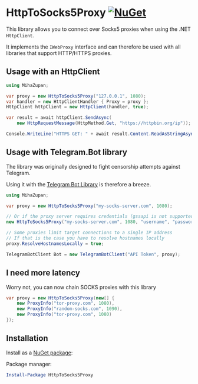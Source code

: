 # HttpToSocks5Proxy [![NuGet](https://img.shields.io/nuget/v/HttpToSocks5Proxy.svg)](https://www.nuget.org/packages/HttpToSocks5Proxy/)

This library allows you to connect over Socks5 proxies when using the .NET `HttpClient`.

It implements the `IWebProxy` interface and can therefore be used with all libraries
that support HTTP/HTTPS proxies.

## Usage with an HttpClient
```c#
using MihaZupan;

var proxy = new HttpToSocks5Proxy("127.0.0.1", 1080);
var handler = new HttpClientHandler { Proxy = proxy };
HttpClient httpClient = new HttpClient(handler, true);

var result = await httpClient.SendAsync(
    new HttpRequestMessage(HttpMethod.Get, "https://httpbin.org/ip"));

Console.WriteLine("HTTPS GET: " + await result.Content.ReadAsStringAsync());
```

## Usage with Telegram.Bot library
The library was originally designed to fight censorship attempts against Telegram.

Using it with the [Telegram Bot Library](https://github.com/TelegramBots/Telegram.Bot)
is therefore a breeze.

```c#
using MihaZupan;

var proxy = new HttpToSocks5Proxy("my-socks-server.com", 1080);

// Or if the proxy server requires credentials (gssapi is not supported):
new HttpToSocks5Proxy("my-socks-server.com", 1080, "username", "password");

// Some proxies limit target connections to a single IP address
// If that is the case you have to resolve hostnames locally
proxy.ResolveHostnamesLocally = true;

TelegramBotClient Bot = new TelegramBotClient("API Token", proxy);
```

## I need more latency
Worry not, you can now chain SOCKS proxies with this library

```c#
var proxy = new HttpToSocks5Proxy(new[] {
    new ProxyInfo("tor-proxy.com", 1080),
    new ProxyInfo("random-socks.com", 1090),
    new ProxyInfo("tor-proxy.com", 1080)
});
```

## Installation

Install as a [NuGet package](https://www.nuget.org/packages/HttpToSocks5Proxy/):

Package manager:

```powershell
Install-Package HttpToSocks5Proxy
```
